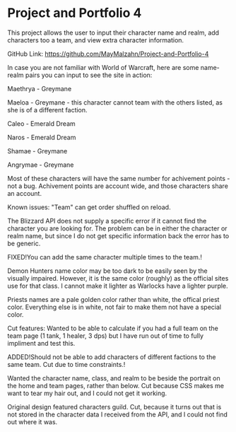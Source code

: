 # Project and Portfolio 4

This project allows the user to input their character name and realm, add characters too a team, and view extra character information.

GitHub Link: https://github.com/MayMalzahn/Project-and-Portfolio-4

In case you are not familiar with World of Warcraft, here are some name-realm pairs you can input to see the site in action:

Maethrya - Greymane

Maeloa - Greymane - this character cannot team with the others listed, as she is of a different faction.

Caleo - Emerald Dream

Naros - Emerald Dream

Shamae - Greymane

Angrymae - Greymane

Most of these characters will have the same number for achivement points - not a bug. Achivement points are account wide, and those characters share an account.

Known issues:
"Team" can get order shuffled on reload.

The Blizzard API does not supply a specific error if it cannot find the character you are looking for. The problem can be in either the character or realm name, but since I do not get specific information back the error has to be generic.

FIXED!You can add the same character multiple times to the team.!

Demon Hunters name color may be too dark to be easily seen by the visually impaired. However, it is the same color (roughly) as the official sites use for that class. I cannot make it lighter as Warlocks have a lighter purple.

Priests names are a pale golden color rather than white, the offical priest color. Everything else is in white, not fair to make them not have a special color.


Cut features:
Wanted to be able to calculate if you had a full team on the team page (1 tank, 1 healer, 3 dps) but I have run out of time to fully impliment and test this.

ADDED!Should not be able to add characters of different factions to the same team. Cut due to time constraints.!

Wanted the character name, class, and realm to be beside the portrait on the home and team pages, rather than below. Cut because CSS makes me want to tear my hair out, and I could not get it working.

Original design featured characters guild. Cut, because it turns out that is not stored in the character data I received from the API, and I could not find out where it was.




